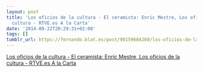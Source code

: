 ```yaml
---
layout: post
title: 'Los oficios de la cultura - El ceramista: Enric Mestre, Los oficios de la
  cultura - RTVE.es A la Carta'
date: '2014-09-22T20:29:31+02:00'
tags: []
tumblr_url: https://fernando.blat.es/post/98159684260/los-oficios-de-la-cultura-el-ceramista-enric
---
```

[Los oficios de la cultura - El ceramista: Enric Mestre, Los oficios de la cultura - RTVE.es A la Carta](http://www.rtve.es/alacarta/videos/los-oficios-de-la-cultura/oficios-cultura-ceramista-enric-mestre/1376288/)  
